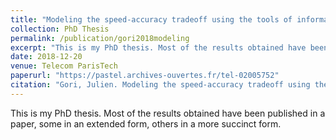 ```yaml
---
title: "Modeling the speed-accuracy tradeoff using the tools of information theory"
collection: PhD Thesis
permalink: /publication/gori2018modeling
excerpt: "This is my PhD thesis. Most of the results obtained have been published in a paper, some in an extended form, others in a more succinct form."
date: 2018-12-20
venue: Telecom ParisTech
paperurl: "https://pastel.archives-ouvertes.fr/tel-02005752"
citation: "Gori, Julien. Modeling the speed-accuracy tradeoff using the tools of information theory. Diss. Paris Saclay, 2018."
---
```

This is my PhD thesis. Most of the results obtained have been published in a paper, some in an extended form, others in a more succinct form.


